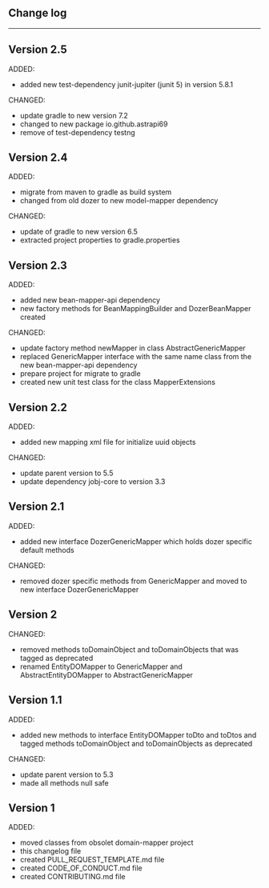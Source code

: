 ## Change log
----------------------

Version 2.5
-------------

ADDED:
 
- added new test-dependency junit-jupiter (junit 5) in version 5.8.1

CHANGED:

- update gradle to new version 7.2
- changed to new package io.github.astrapi69
- remove of test-dependency testng 

Version 2.4
-------------

ADDED:
 
- migrate from maven to gradle as build system
- changed from old dozer to new model-mapper dependency

CHANGED:

- update of gradle to new version 6.5
- extracted project properties to gradle.properties

Version 2.3
-------------

ADDED:
  
- added new bean-mapper-api dependency
- new factory methods for BeanMappingBuilder and DozerBeanMapper created

CHANGED:

- update factory method newMapper in class AbstractGenericMapper 
- replaced GenericMapper interface with the same name class from the new bean-mapper-api dependency
- prepare project for migrate to gradle
- created new unit test class for the class MapperExtensions

Version 2.2
-------------

ADDED:
  
- added new mapping xml file for initialize uuid objects

CHANGED:

- update parent version to 5.5
- update dependency jobj-core to version 3.3

Version 2.1
-------------

ADDED:
  
- added new interface DozerGenericMapper which holds dozer specific default methods

CHANGED:

- removed dozer specific methods from GenericMapper and moved to new interface DozerGenericMapper

Version 2
-------------

CHANGED:

- removed methods toDomainObject and toDomainObjects that was tagged as deprecated
- renamed EntityDOMapper to GenericMapper and AbstractEntityDOMapper to AbstractGenericMapper

Version 1.1
-------------

ADDED:
  
- added new methods to interface EntityDOMapper toDto and toDtos and tagged methods toDomainObject and toDomainObjects as deprecated

CHANGED:

- update parent version to 5.3
- made all methods null safe

Version 1
-------------

ADDED:
  
- moved classes from obsolet domain-mapper project
- this changelog file
- created PULL_REQUEST_TEMPLATE.md file
- created CODE_OF_CONDUCT.md file
- created CONTRIBUTING.md file


